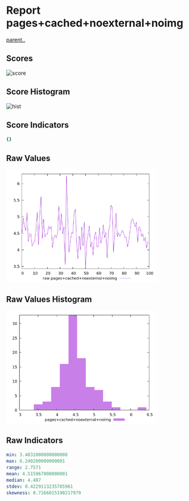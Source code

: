 # Report pages+cached+noexternal+noimg

[parent..](./..)  


## Scores

![score](./score.png)  

## Score Histogram

![hist](./hist.png)  

## Score Indicators

```yaml
{}

```

## Raw Values

![raw](./raw.png)  

## Raw Values Histogram

![raw hist](./raw_hist.png)  

## Raw Indicators

```yaml
min: 3.4831000000000008
max: 6.240200000000001
range: 2.7571
mean: 4.515967000000001
median: 4.487
stdev: 0.4229113235785961
skewness: 0.7166015190217979

```

<style>
  img {
    max-width: 80%;
  }
</style>
      
